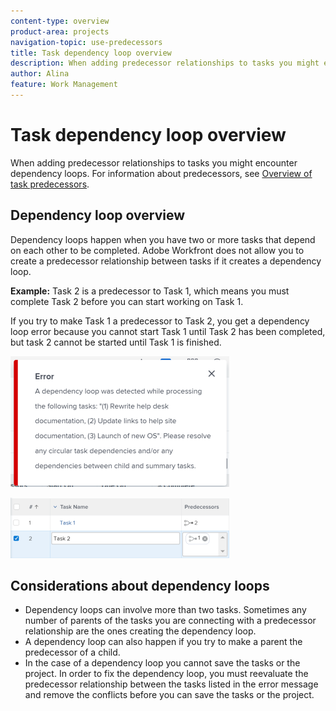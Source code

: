 ```yaml
---
content-type: overview
product-area: projects
navigation-topic: use-predecessors
title: Task dependency loop overview
description: When adding predecessor relationships to tasks you might encounter dependency loops. For information about predecessors, see Overview of task predecessors.
author: Alina
feature: Work Management
---
```


# Task&nbsp;dependency loop overview

When adding predecessor relationships to tasks you might encounter dependency loops. For information about predecessors, see [Overview of task predecessors](../../../manage-work/tasks/use-prdcssrs/predecessors-overview.md).

## Dependency loop overview

Dependency loops happen when you have two or more tasks that depend on each other to be completed.&nbsp;Adobe Workfront does not allow you to create a predecessor relationship between tasks if it creates a dependency loop.

**Example:** Task 2 is a predecessor to Task 1, which means you must complete Task 2 before you can start working on Task 1.

If you try to make Task 1 a predecessor to Task 2, you get a dependency loop error because you cannot start Task 1 until Task 2 has been completed, but task 2 cannot be started until Task 1 is finished.

![](assets/dependency-loop-error-message-350x209.png)

![](assets/dependency-loop-in-task-list-nwe-350x97.png)

## Considerations about dependency loops

* Dependency loops can involve more than two tasks. Sometimes any number of parents of the tasks you are connecting with a predecessor relationship are the ones creating the dependency loop. 
* A dependency loop can also happen if you try to make a parent the predecessor of a child. 
* In the case of a dependency loop you cannot save the tasks or the project. In order to fix the dependency loop, you must reevaluate&nbsp;the predecessor relationship between the tasks listed in the error message and remove the conflicts before you can save the tasks or the project.

&nbsp;

